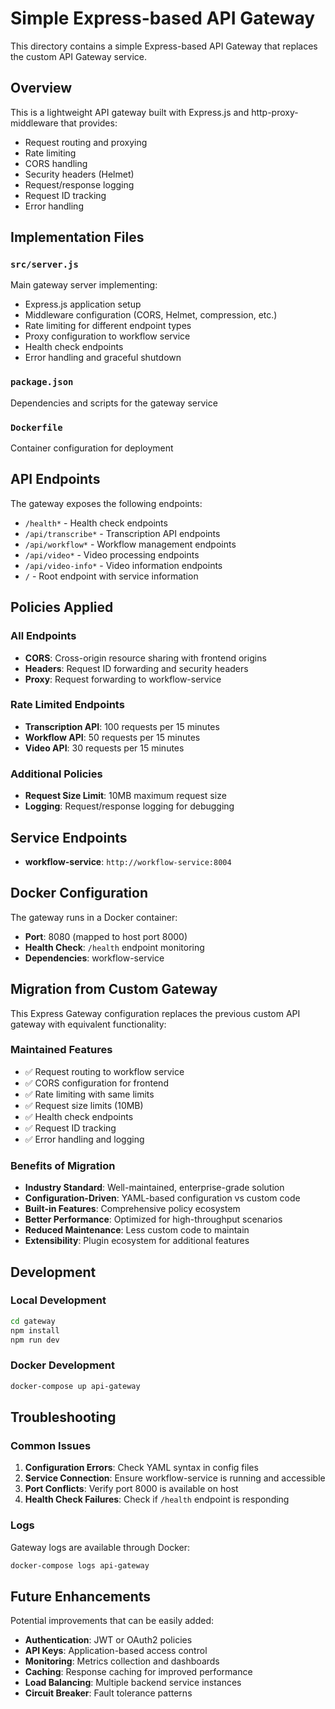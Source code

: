 # Simple Express-based API Gateway

This directory contains a simple Express-based API Gateway that replaces the custom API Gateway service.

## Overview

This is a lightweight API gateway built with Express.js and http-proxy-middleware that provides:

- Request routing and proxying
- Rate limiting
- CORS handling
- Security headers (Helmet)
- Request/response logging
- Request ID tracking
- Error handling

## Implementation Files

### `src/server.js`
Main gateway server implementing:
- Express.js application setup
- Middleware configuration (CORS, Helmet, compression, etc.)
- Rate limiting for different endpoint types
- Proxy configuration to workflow service
- Health check endpoints
- Error handling and graceful shutdown

### `package.json`
Dependencies and scripts for the gateway service

### `Dockerfile`
Container configuration for deployment

## API Endpoints

The gateway exposes the following endpoints:

- `/health*` - Health check endpoints
- `/api/transcribe*` - Transcription API endpoints
- `/api/workflow*` - Workflow management endpoints
- `/api/video*` - Video processing endpoints
- `/api/video-info*` - Video information endpoints
- `/` - Root endpoint with service information

## Policies Applied

### All Endpoints
- **CORS**: Cross-origin resource sharing with frontend origins
- **Headers**: Request ID forwarding and security headers
- **Proxy**: Request forwarding to workflow-service

### Rate Limited Endpoints
- **Transcription API**: 100 requests per 15 minutes
- **Workflow API**: 50 requests per 15 minutes
- **Video API**: 30 requests per 15 minutes

### Additional Policies
- **Request Size Limit**: 10MB maximum request size
- **Logging**: Request/response logging for debugging

## Service Endpoints

- **workflow-service**: `http://workflow-service:8004`

## Docker Configuration

The gateway runs in a Docker container:
- **Port**: 8080 (mapped to host port 8000)
- **Health Check**: `/health` endpoint monitoring
- **Dependencies**: workflow-service

## Migration from Custom Gateway

This Express Gateway configuration replaces the previous custom API gateway with equivalent functionality:

### Maintained Features
- ✅ Request routing to workflow service
- ✅ CORS configuration for frontend
- ✅ Rate limiting with same limits
- ✅ Request size limits (10MB)
- ✅ Health check endpoints
- ✅ Request ID tracking
- ✅ Error handling and logging

### Benefits of Migration
- **Industry Standard**: Well-maintained, enterprise-grade solution
- **Configuration-Driven**: YAML-based configuration vs custom code
- **Built-in Features**: Comprehensive policy ecosystem
- **Better Performance**: Optimized for high-throughput scenarios
- **Reduced Maintenance**: Less custom code to maintain
- **Extensibility**: Plugin ecosystem for additional features

## Development

### Local Development
```bash
cd gateway
npm install
npm run dev
```

### Docker Development
```bash
docker-compose up api-gateway
```

## Troubleshooting

### Common Issues

1. **Configuration Errors**: Check YAML syntax in config files
2. **Service Connection**: Ensure workflow-service is running and accessible
3. **Port Conflicts**: Verify port 8000 is available on host
4. **Health Check Failures**: Check if `/health` endpoint is responding

### Logs
Gateway logs are available through Docker:
```bash
docker-compose logs api-gateway
```

## Future Enhancements

Potential improvements that can be easily added:

- **Authentication**: JWT or OAuth2 policies
- **API Keys**: Application-based access control
- **Monitoring**: Metrics collection and dashboards
- **Caching**: Response caching for improved performance
- **Load Balancing**: Multiple backend service instances
- **Circuit Breaker**: Fault tolerance patterns

